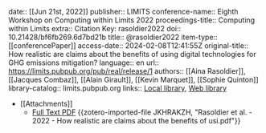 date:: [[Jun 21st, 2022]]
publisher:: LIMITS
conference-name:: Eighth Workshop on Computing within Limits 2022
proceedings-title:: Computing within Limits
extra:: Citation Key: rasoldier2022
doi:: 10.21428/bf6fb269.6d7bd21b
title:: @rasoldier2022
item-type:: [[conferencePaper]]
access-date:: 2024-02-08T12:41:55Z
original-title:: How realistic are claims about the benefits of using digital technologies for GHG emissions mitigation?
language:: en
url:: https://limits.pubpub.org/pub/real/release/1
authors:: [[Aina Rasoldier]], [[Jacques Combaz]], [[Alain Girault]], [[Kevin Marquet]], [[Sophie Quinton]]
library-catalog:: limits.pubpub.org
links:: [Local library](zotero://select/groups/2386895/items/5PTJXIZY), [Web library](https://www.zotero.org/groups/2386895/items/5PTJXIZY)

- [[Attachments]]
	- [Full Text PDF](https://limits.pubpub.org/pub/real/download/pdf) {{zotero-imported-file JKHRAKZH, "Rasoldier et al. - 2022 - How realistic are claims about the benefits of usi.pdf"}}